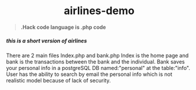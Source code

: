 <h1 align="center">airlines-demo</h1>

><b>.Hack code language is .php code</b><br>

<h5>this is a short version of airlines</h5>

<p> There are 2 main files Index.php and bank.php
 Index is the home page and bank is the transactions between the bank and the individual. 
 Bank saves your personal info in a postgreSQL DB named:"personal" at the table:"info".
 User has the ability to search by email the personal info which is not realistic model 
 because of lack of security.</p>
